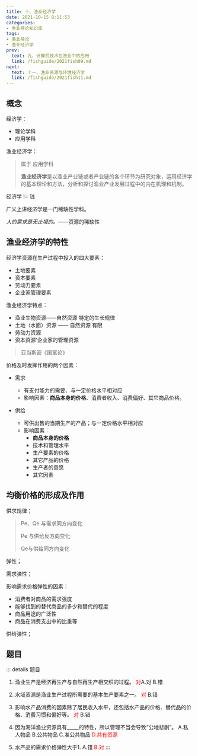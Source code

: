 ```yaml
---
title: 十、渔业经济学
date: 2021-10-15 8:11:53
categories:
- 渔业导论知识库
tags:
- 渔业导论
- 渔业经济学
prev:
  text: 九、计算机技术在渔业中的应用
  link: /fishguide/2021fish09.md
next:
  text: 十一、渔业资源与环境经济学
  link: /fishguide/2021fish11.md
---
```


## 概念

经济学：

- 理论学科
- 应用学科
<!--more-->
渔业经济学：

> 属于 应用学科
>
> **渔业经济学**是以渔业产业链或者产业链的各个环节为研究对象，运用经济学的基本理论和方法，分析和探讨渔业产业发展过程中的内在机理和机制。

经济学 != 钱

广义上讲经济学是一门稀缺性学科。

_人的需求是无止境的。_——资源的稀缺性

## 渔业经济学的特性

经济学资源在生产过程中投入的四大要素：

- 土地要素
- 资本要素
- 劳动力要素
- 企业家管理要素

渔业经济学特点：

- 渔业生物资源——自然资源
  特定的生长规律
- 土地（水面）资源 —— 自然资源
  有限
- 劳动力资源
- 资本资源‘企业家的管理资源

>  亚当斯密《国富论》

价格及时发挥作用的两个因素：

- 需求
  - 有支付能力的需要、与一定价格水平相对应
  - 影响因素：**商品本身的价格**、消费者收入、消费偏好、其它商品价格。

- 供给
  - 可供出售的当期生产的产品；与一定价格水平相对应
  - 影响因素：
    - **商品本身的价格**
    - 技术和管理水平
    - 生产要素的价格
    - 其它产品的价格
    - 生产者的意愿
    - 其它因素

## 均衡价格的形成及作用

供求规律；

> Pe、Qe 与需求同方向变化
>
> Pe 与供给反方向变化
>
> Qe与供给同方向变化

弹性；

需求弹性；

影响需求价格弹性的因素：

- 消费者对商品的需求强度
- 能够找到的替代商品的多少和替代的程度
- 商品用途的广泛性
- 商品在消费支出中的比重等

供给弹性；

## 题目

::: details 题目
1. 渔业生产是经济再生产与自然再生产相交织的过程。
  <span style="color: red;">对</span>A.对
  B.错

2. 水域资源是渔业生产过程所需要的基本生产要素之一。
  <span style="color: red;">对</span>
  B.错

3. 影响水产品消费的因素除了居民收入水平，还包括水产品的价格、替代品的价格、消费习惯和偏好等。
  <span style="color: red;">对</span>
  B.错

4. 因为海洋渔业资源具有_____的特性，所以管理不当会导致“公地悲剧”。
  A.私人物品
  B.公共物品
  C.准公共物品
  <span style="color: red;">D.共有资源</span>

5. 水产品的需求价格弹性大于1.
  A.错
  <span style="color: red;">B.对</span>
:::

